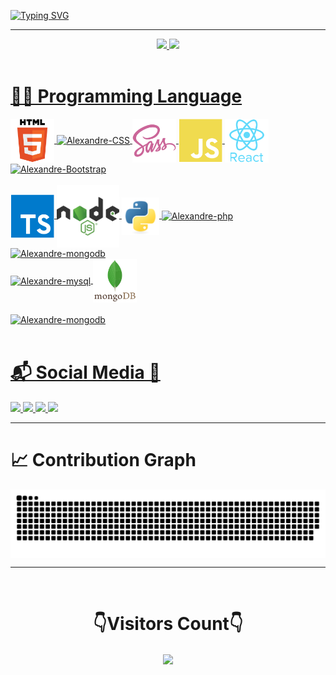 
<link rel="stylesheet" href="https://cdn.jsdelivr.net/gh/devicons/devicon@v2.14.0/devicon.min.css">

[![Typing SVG](https://readme-typing-svg.herokuapp.com/?color=A9A9A9&size=35&center=true&vCenter=true&width=1000&lines=HELLO,+My+name+is+Alexandre+Novaes;I'm+23+years+old;I'm+from+Brazil;Graduated+Systems+Analysis+and+Development+;Be+Welcome!+:%29)](https://git.io/typing-svg)

<hr/>

<div align="center">
  <a href="https://github.com/alexandr30novaes">
  <img height="180em" src="https://github-readme-stats.vercel.app/api?username=alexandr30novaes&show_icons=true&theme=dark&include_all_commits=true&count_private=true"/>
  <img height="180em" src="https://github-readme-stats.vercel.app/api/top-langs/?username=alexandr30novaes&layout=compact&langs_count=7&theme=dark"/>
</div>
  
<div style="display: inline_block"><br>
  <h1> 👨‍💻 Programming Language </h1>
  <img align="center" alt="Alexandre-HTML" height="70" width="70" src="https://github.com/devicons/devicon/blob/master/icons/html5/html5-original-wordmark.svg">
  <img align="center" alt="Alexandre-CSS" height="70" width="70" src="https://cdn.jsdelivr.net/gh/devicons/devicon/icons/css3/css3-original-wordmark.svg">
  <img align="center" alt="Alexandre-SASS" height="70" width="70" src="https://github.com/devicons/devicon/blob/master/icons/sass/sass-original.svg">
  <img align="center" alt="Alexandre-Js" height="70" width="70"  src="https://raw.githubusercontent.com/devicons/devicon/master/icons/javascript/javascript-plain.svg">
  <img align="center" alt="Alexandre-React" height="70" width="70"  src="https://github.com/devicons/devicon/blob/master/icons/react/react-original-wordmark.svg">
  <img align="center" alt="Alexandre-Bootstrap" height="65" width="70" src="https://cdn.jsdelivr.net/gh/devicons/devicon/icons/bootstrap/bootstrap-original-wordmark.svg" />
  <br></br>
  
  <img align="center" alt="Alexandre-Ts" height="70" width="70" src="https://raw.githubusercontent.com/devicons/devicon/master/icons/typescript/typescript-plain.svg">
  <img align="center" alt="Alexandre-Nodejs" height="100" width="100" src="https://github.com/devicons/devicon/blob/master/icons/nodejs/nodejs-original-wordmark.svg">
  <img align="center" alt="Alexandre-Python" height="60" width="60" src="https://raw.githubusercontent.com/devicons/devicon/master/icons/python/python-original.svg">
  <img align="center" alt="Alexandre-php" height="70 width="70 src="https://cdn.jsdelivr.net/gh/devicons/devicon/icons/php/php-original.svg" />
  <img align="center" alt="Alexandre-mongodb" height="70" width="60" src= "https://cdn.jsdelivr.net/gh/devicons/devicon/icons/flutter/flutter-original.svg"
  <br></br>
  <img align="center" alt="Alexandre-mysql" height="70" width="70" src="https://cdn.jsdelivr.net/gh/devicons/devicon/icons/mysql/mysql-original-wordmark.svg" />
  <img align="center" alt="Alexandre-mongodb" height="70" width="70" src= "https://github.com/devicons/devicon/blob/master/icons/mongodb/mongodb-original-wordmark.svg" />
  <br></br>
  <img align="center" alt="Alexandre-mongodb" height="90" width="90" src= "https://cdn.jsdelivr.net/gh/devicons/devicon/icons/git/git-plain-wordmark.svg" />
  <br></br>
   <h1> 📬 Social Media 📍</h1>

   <a href = "mailto:ale.oliveira00@gmail.com"><img src="https://img.shields.io/badge/-Gmail-%23333?style=for-the-badge&logo=gmail&logoColor=white" target="_blank">
   </a>
   <a href="https://www.linkedin.com/in/alexandre-novaes-09b454213"><img src="https://img.shields.io/badge/LinkedIn-0077B5?style=for-the-badge&logo=linkedin&logoColor=white" target="_blank">
   </a>
   <a href="https://wa.me/5511994917685?text=Ol%C3%A1+Alexandre%21"><img src="https://img.shields.io/badge/WhatsApp-25D366?style=for-the-badge&logo=whatsapp&logoColor=white" target="_blank">
   </a>
   <a href="https://www.instagram.com/aleee_novaes/"><img src="https://img.shields.io/badge/Instagram-E4405F?style=for-the-badge&logo=instagram&logoColor=white" target="_blank"> 
   </a>
   
   <a href="https://img.shields.io/badge/PHP-777BB4?style=for-the-badge&logo=php&logoColor=white"></a>
  
 <hr/>
  
<h1>📈 Contribution Graph</h1>
                                                  

 <picture align="center">
  <source media="(prefers-color-scheme: dark)" srcset="https://raw.githubusercontent.com/mari4souza/mari4souza/output/github-contribution-grid-snake-dark.svg">
  <source media="(prefers-color-scheme: light)" srcset="https://raw.githubusercontent.com/mari4souza/mari4souza/output/github-contribution-grid-snake-dark.svg">
  <img align="center" alt="github contribution grid snake animation" src="https://raw.githubusercontent.com/mari4souza/mari4souza/output/github-contribution-grid-snake.svg">
</picture>
 

<hr/>

<div align="center">
  <br><p align="centre"><b><h1>👇Visitors Count👇</h1></b></p>  
<p align="center"><img align="center" src="https://profile-counter.glitch.me/{alexandr30novaes}/count.svg" /></p> 
<br>
</div>
 
